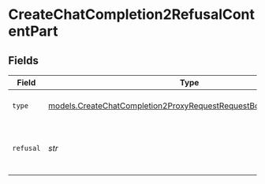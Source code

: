 # CreateChatCompletion2RefusalContentPart


## Fields

| Field                                                                                                                                      | Type                                                                                                                                       | Required                                                                                                                                   | Description                                                                                                                                |
| ------------------------------------------------------------------------------------------------------------------------------------------ | ------------------------------------------------------------------------------------------------------------------------------------------ | ------------------------------------------------------------------------------------------------------------------------------------------ | ------------------------------------------------------------------------------------------------------------------------------------------ |
| `type`                                                                                                                                     | [models.CreateChatCompletion2ProxyRequestRequestBodyMessages4Type](../models/createchatcompletion2proxyrequestrequestbodymessages4type.md) | :heavy_check_mark:                                                                                                                         | The type of the content part.                                                                                                              |
| `refusal`                                                                                                                                  | *str*                                                                                                                                      | :heavy_check_mark:                                                                                                                         | The refusal message generated by the model.                                                                                                |